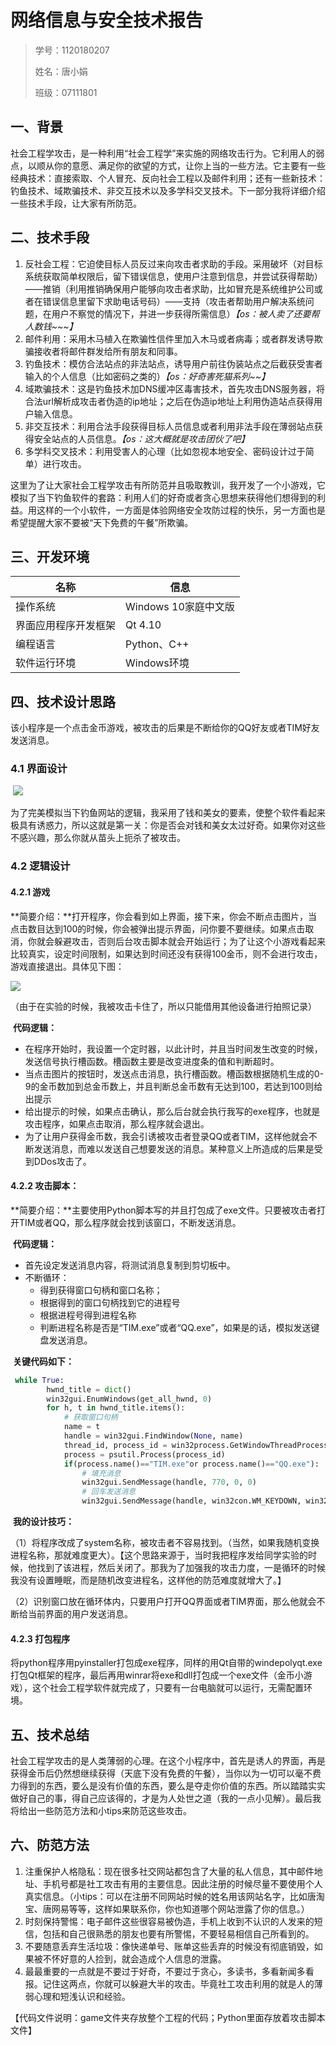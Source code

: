 # 网络信息与安全技术报告

> 学号：1120180207
>
> 姓名：唐小娟
>
> 班级：07111801

## 一、背景

​		社会工程学攻击，是一种利用“社会工程学”来实施的网络攻击行为。它利用人的弱点，以顺从你的意愿、满足你的欲望的方式，让你上当的一些方法。它主要有一些经典技术：直接索取、个人冒充、反向社会工程以及邮件利用；还有一些新技术：钓鱼技术、域欺骗技术、非交互技术以及多学科交叉技术。下一部分我将详细介绍一些技术手段，让大家有所防范。

## 二、技术手段

1. 反社会工程：它迫使目标人员反过来向攻击者求助的手段。采用破坏（对目标系统获取简单权限后，留下错误信息，使用户注意到信息，并尝试获得帮助）——推销（利用推销确保用户能够向攻击者求助，比如冒充是系统维护公司或者在错误信息里留下求助电话号码）——支持（攻击者帮助用户解决系统问题，在用户不察觉的情况下，并进一步获得所需信息）*【os：被人卖了还要帮人数钱~~~】*
2. 邮件利用：采用木马植入在欺骗性信件里加入木马或者病毒；或者群发诱导欺骗接收者将邮件群发给所有朋友和同事。
3. 钓鱼技术：模仿合法站点的非法站点，诱导用户前往伪装站点之后截获受害者输入的个人信息（比如密码之类的）*【os：好奇害死猫系列~~】*
4. 域欺骗技术：这是钓鱼技术加DNS缓冲区毒害技术，首先攻击DNS服务器，将合法url解析成攻击者伪造的ip地址；之后在伪造ip地址上利用伪造站点获得用户输入信息。
5. 非交互技术：利用合法手段获得目标人员信息或者利用非法手段在薄弱站点获得安全站点的人员信息。*【os：这大概就是攻击团伙了吧】*
6. 多学科交叉技术：利用受害人的心理（比如忽视本地安全、密码设计过于简单）进行攻击。

​		这里为了让大家社会工程学攻击有所防范并且吸取教训，我开发了一个小游戏，它模拟了当下钓鱼软件的套路：利用人们的好奇或者贪心思想来获得他们想得到的利益。用这样的一个小软件，一方面是体验网络安全攻防过程的快乐，另一方面也是希望提醒大家不要被“天下免费的午餐”所欺骗。

## 三、开发环境

| 名称                 | 信息                 |
| -------------------- | -------------------- |
| 操作系统             | Windows 10家庭中文版 |
| 界面应用程序开发框架 | Qt 4.10              |
| 编程语言             | Python、C++          |
| 软件运行环境         | Windows环境          |

## 四、技术设计思路

​		该小程序是一个点击金币游戏，被攻击的后果是不断给你的QQ好友或者TIM好友发送消息。

### 4.1 界面设计

​		  ![](C:\D\大三下\网络与信息安全\1120180207-唐小娟\技术报告\pictures\界面设计.jpg)                           

​		为了完美模拟当下钓鱼网站的逻辑，我采用了钱和美女的要素，使整个软件看起来极具有诱惑力，所以这就是第一关：你是否会对钱和美女太过好奇。如果你对这些不感兴趣，那么你就从苗头上扼杀了被攻击。

### 4.2 逻辑设计

#### 4.2.1 游戏

​		**简要介绍：**打开程序，你会看到如上界面，接下来，你会不断点击图片，当点击数目达到100的时候，你会被弹出提示界面，问你要不要继续。如果点击取消，你就会躲避攻击，否则后台攻击脚本就会开始运行；为了让这个小游戏看起来比较真实，设定时间限制，如果达到时间还没有获得100金币，则不会进行攻击，游戏直接退出。具体见下图：

![](C:\D\大三下\网络与信息安全\1120180207-唐小娟\技术报告\pictures\8.jpg)

（由于在实验的时候，我被攻击卡住了，所以只能借用其他设备进行拍照记录）

​		**代码逻辑：**

- 在程序开始时，我设置一个定时器，以此计时，并且当时间发生改变的时候，发送信号执行槽函数。槽函数主要是改变进度条的值和判断超时。
- 当点击图片的按钮时，发送点击消息，执行槽函数。槽函数根据随机生成的0-9的金币数加到总金币数上，并且判断总金币数有无达到100，若达到100则给出提示
- 给出提示的时候，如果点击确认，那么后台就会执行我写的exe程序，也就是攻击程序，如果点击取消，那么程序就会退出。
- 为了让用户获得金币数，我会引诱被攻击者登录QQ或者TIM，这样他就会不断发送消息，而难以发送自己想要发送的消息。某种意义上所造成的后果是受到DDos攻击了。

#### 4.2.2 攻击脚本：

​		**简要介绍：**主要使用Python脚本写的并且打包成了exe文件。只要被攻击者打开TIM或者QQ，那么程序就会找到该窗口，不断发送消息。

​		**代码逻辑：**

- 首先设定发送消息内容，将测试消息复制到剪切板中。
- 不断循环：
  - 得到获得窗口句柄和窗口名称；
  - 根据得到的窗口句柄找到它的进程号
  - 根据进程号得到进程名称
  - 判断进程名称是否是“TIM.exe”或者“QQ.exe”，如果是的话，模拟发送键盘发送消息。

​         **关键代码如下：**

```python
 while True:
        hwnd_title = dict()
        win32gui.EnumWindows(get_all_hwnd, 0)
        for h, t in hwnd_title.items():
            # 获取窗口句柄
            name = t
            handle = win32gui.FindWindow(None, name)
            thread_id, process_id = win32process.GetWindowThreadProcessId(h)
            process = psutil.Process(process_id)
            if(process.name()=="TIM.exe"or process.name()=="QQ.exe"):
                # 填充消息
                win32gui.SendMessage(handle, 770, 0, 0)
                # 回车发送消息
                win32gui.SendMessage(handle, win32con.WM_KEYDOWN, win32con.VK_RETURN, 0)
```

​         **我的设计技巧：**

​	   （1）将程序改成了system名称，被攻击者不容易找到。（当然，如果我随机变换进程名称，那就难度更大）。【这个思路来源于，当时我把程序发给同学实验的时候，他找到了该进程，然后关闭了。那我为了加强我的攻击力度，一是循环的时候我没有设置睡眠，而是随机改变进程名，这样他的防范难度就增大了。】

​		（2）识别窗口放在循环体内，只要用户打开QQ界面或者TIM界面，那么他就会不断给当前界面的用户发送消息。

#### 4.2.3 打包程序

​		将python程序用pyinstaller打包成exe程序，同样的用Qt自带的windepolyqt.exe打包Qt框架的程序，最后再用winrar将exe和dll打包成一个exe文件（金币小游戏），这个社会工程学软件就完成了，只要有一台电脑就可以运行，无需配置环境。

## 五、技术总结

​		社会工程学攻击的是人类薄弱的心理。在这个小程序中，首先是诱人的界面，再是获得金币后仍然想继续获得（天底下没有免费的午餐），当你以为一切可以毫不费力得到的东西，要么是没有价值的东西，要么是夺走你价值的东西。所以踏踏实实做好自己的事，得自己应该得的，才是为人处世之道（我的一点小见解）。最后我将给出一些防范方法和小tips来防范这些攻击。

## 六、防范方法

1. 注重保护人格隐私：现在很多社交网站都包含了大量的私人信息，其中邮件地址、手机号都是社工攻击有用的主要信息。因此注册的时候尽量不要使用个人真实信息。（小tips：可以在注册不同网站时候的姓名用该网站名字，比如唐淘宝、唐网易等等，这样如果联系你，你也知道哪个网站泄露了你的信息。）
2. 时刻保持警惕：电子邮件这些很容易被伪造，手机上收到不认识的人发来的短信，包括和自己很熟悉的朋友也要有所警惕，不要轻易相信自己所看到的。
3. 不要随意丢弃生活垃圾：像快递单号、账单这些丢弃的时候没有彻底销毁，如果被不怀好意的人捡到，就会造成个人信息的泄露。
4. 最最重要的一点就是不要过于好奇，不要过于贪心，多读书，多看新闻多看报。记住这两点，你就可以躲避大半的攻击。毕竟社工攻击利用的就是人的薄弱心理和短浅认识和经验。

【代码文件说明：game文件夹存放整个工程的代码；Python里面存放着攻击脚本文件】
